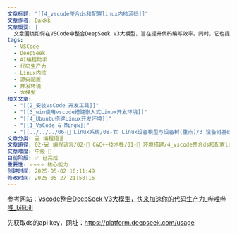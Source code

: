 ```yaml
---
文章标题: "[[4_vscode整合ds和配置linux内核源码]]"
文章作者: Dakkk
文章概要: |
  文章围绕如何在VSCode中整合DeepSeek V3大模型，旨在提升代码编写效率。同时，它也提及了Linux内核源码的配置。内容涉及利用AI工具加速软件开发，并辅导在IDE中进行系统级源码的设置与管理。
tags:
  - VSCode
  - DeepSeek
  - AI编程助手
  - 代码生产力
  - Linux内核
  - 源码配置
  - 开发环境
  - 大模型
相关文章:
  - "[[2_安装VsCode 开发工具]]"
  - "[[3_win使用vscode搭建嵌入式Linux开发环境]]"
  - "[[4_Ubuntu搭建Linux开发环境]]"
  - "[[1_VsCode & Mingw]]"
  - "[[../../../06-🐧 Linux系统/08-🏗️ Linux设备模型与设备树(重点)/3_设备树基础/02_设备树（device Tree）的由来]]"
文章分类: 💻 编程语言
文章路径: 02-💻 编程语言/02-🔷 C&C++技术栈/01-🔧 环境搭建/4_vscode整合ds和配置linux内核源码.md
文章难度: 中级 🌳
目前阶段: ✅ 已完成
重要性: ⭐⭐⭐⭐ 核心能力
创建时间: 2025-05-02 16:11:49
修改时间: 2025-05-27 21:58:16
---
```


参考网站：[Vscode整合DeepSeek V3大模型，快来加速你的代码生产力_哔哩哔哩_bilibili](https://www.bilibili.com/video/BV1pVfGYfEFQ?spm_id_from=333.788.videopod.sections&vd_source=268c1f3b89c763db9597d10733d3c3a3)

先获取ds的api key，网址：https://platform.deepseek.com/usage
